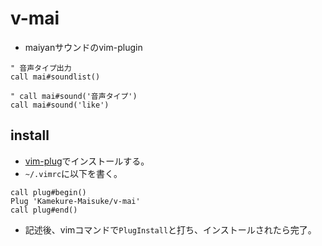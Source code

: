 # v-mai
- maiyanサウンドのvim-plugin

```vim
" 音声タイプ出力
call mai#soundlist()

" call mai#sound('音声タイプ')
call mai#sound('like')
```

## install
- [vim-plug](https://github.com/junegunn/vim-plug)でインストールする。
- `~/.vimrc`に以下を書く。

```vim
call plug#begin()
Plug 'Kamekure-Maisuke/v-mai'
call plug#end()
```

- 記述後、vimコマンドで`PlugInstall`と打ち、インストールされたら完了。
